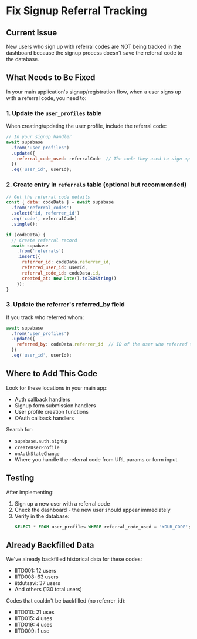 # Fix Signup Referral Tracking

## Current Issue
New users who sign up with referral codes are NOT being tracked in the dashboard because the signup process doesn't save the referral code to the database.

## What Needs to Be Fixed

In your main application's signup/registration flow, when a user signs up with a referral code, you need to:

### 1. Update the `user_profiles` table
When creating/updating the user profile, include the referral code:

```javascript
// In your signup handler
await supabase
  .from('user_profiles')
  .update({ 
    referral_code_used: referralCode  // The code they used to sign up
  })
  .eq('user_id', userId);
```

### 2. Create entry in `referrals` table (optional but recommended)
```javascript
// Get the referral code details
const { data: codeData } = await supabase
  .from('referral_codes')
  .select('id, referrer_id')
  .eq('code', referralCode)
  .single();

if (codeData) {
  // Create referral record
  await supabase
    .from('referrals')
    .insert({
      referrer_id: codeData.referrer_id,
      referred_user_id: userId,
      referral_code_id: codeData.id,
      created_at: new Date().toISOString()
    });
}
```

### 3. Update the referrer's referred_by field
If you track who referred whom:
```javascript
await supabase
  .from('user_profiles')
  .update({ 
    referred_by: codeData.referrer_id  // ID of the user who referred them
  })
  .eq('user_id', userId);
```

## Where to Add This Code

Look for these locations in your main app:
- Auth callback handlers
- Signup form submission handlers
- User profile creation functions
- OAuth callback handlers

Search for:
- `supabase.auth.signUp`
- `createUserProfile`
- `onAuthStateChange`
- Where you handle the referral code from URL params or form input

## Testing

After implementing:
1. Sign up a new user with a referral code
2. Check the dashboard - the new user should appear immediately
3. Verify in the database:
   ```sql
   SELECT * FROM user_profiles WHERE referral_code_used = 'YOUR_CODE';
   ```

## Already Backfilled Data

We've already backfilled historical data for these codes:
- IITD001: 12 users
- IITD008: 63 users
- iitdutsavi: 37 users
- And others (130 total users)

Codes that couldn't be backfilled (no referrer_id):
- IITD010: 21 uses
- IITD015: 4 uses
- IITD019: 4 uses
- IITD009: 1 use